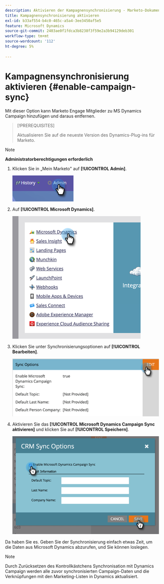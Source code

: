 ```yaml
---
description: Aktivieren der Kampagnensynchronisierung - Marketo-Dokumente - Produktdokumentation
title: Kampagnensynchronisierung aktivieren
exl-id: b33af554-b4c0-465c-a5a4-3ee3450af5e5
feature: Microsoft Dynamics
source-git-commit: 2403ae0f1fdca3b8238f3f59e2a3b94129deb301
workflow-type: tm+mt
source-wordcount: '112'
ht-degree: 5%

---
```


# Kampagnensynchronisierung aktivieren {#enable-campaign-sync}

Mit dieser Option kann Marketo Engage Mitglieder zu MS Dynamics Campaign hinzufügen und daraus entfernen.

>[!PREREQUISITES]
>
>Aktualisieren Sie auf die neueste Version des Dynamics-Plug-ins für Marketo.

>[!NOTE]
>
>**Administratorberechtigungen erforderlich**

1. Klicken Sie in „Mein Marketo&quot; auf **[!UICONTROL Admin]**.

   ![](assets/enable-campaign-sync-1.png)

1. Auf **[!UICONTROL Microsoft Dynamics]**.

   ![](assets/enable-campaign-sync-2.png)

1. Klicken Sie unter Synchronisierungsoptionen auf **[!UICONTROL Bearbeiten]**.

   ![](assets/enable-campaign-sync-3.png)

1. Aktivieren Sie das **[!UICONTROL Microsoft Dynamics Campaign Sync aktivieren]** und klicken Sie auf **[!UICONTROL Speichern]**.

   ![](assets/enable-campaign-sync-4.png)

Da haben Sie es. Geben Sie der Synchronisierung einfach etwas Zeit, um die Daten aus Microsoft Dynamics abzurufen, und Sie können loslegen.

>[!NOTE]
>
>Durch Zurücksetzen des Kontrollkästchens Synchronisation mit Dynamics Campaign werden alle zuvor synchronisierten Campaign-Daten und die Verknüpfungen mit den Marketing-Listen in Dynamics aktualisiert.

